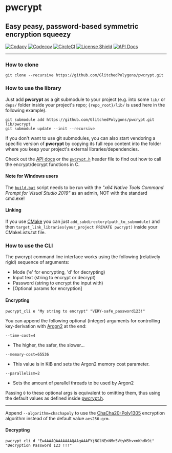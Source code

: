 # pwcrypt
## Easy peasy, password-based symmetric encryption squeezy

[![Codacy](https://app.codacy.com/project/badge/Grade/795a2f6752234b0590d7ec66470c7e2f)](https://www.codacy.com/manual/GlitchedPolygons/pwcrypt?utm_source=github.com&amp;utm_medium=referral&amp;utm_content=GlitchedPolygons/pwcrypt&amp;utm_campaign=Badge_Grade)
[![Codecov](https://codecov.io/gh/GlitchedPolygons/pwcrypt/branch/master/graph/badge.svg)](https://codecov.io/gh/GlitchedPolygons/pwcrypt)
[![CircleCI](https://circleci.com/gh/GlitchedPolygons/pwcrypt/tree/master.svg?style=shield)](https://circleci.com/gh/GlitchedPolygons/pwcrypt/tree/master)
[![License Shield](https://img.shields.io/badge/license-Apache--2.0-orange)](https://github.com/GlitchedPolygons/pwcrypt/blob/master/LICENSE)
[![API Docs](https://img.shields.io/badge/api-docs-informational.svg)](https://glitchedpolygons.github.io/pwcrypt/files.html)

---

### How to clone
`git clone --recursive https://github.com/GlitchedPolygons/pwcrypt.git`

### How to use the library
Just add **pwcrypt** as a git submodule to your project (e.g. into some `lib/` or `deps/` folder inside your project's repo; `{repo_root}/lib/` is used here in the following example).

```
git submodule add https://github.com/GlitchedPolygons/pwcrypt.git lib/pwcrypt
git submodule update --init --recursive
```

If you don't want to use git submodules, you can also start vendoring a specific version of **pwcrypt** by copying its full repo content into the folder where you keep your project's external libraries/dependencies.

Check out the [API docs](https://glitchedpolygons.github.io/pwcrypt/files.html) or the [`pwcrypt.h`](https://github.com/GlitchedPolygons/pwcrypt/blob/master/include/pwcrypt.h) header file to find out how to call the encrypt/decrypt functions in C.

#### Note for Windows users
The [`build.bat`](https://github.com/GlitchedPolygons/pwcrypt/blob/master/build.bat) script needs to be run with the _"x64 Native Tools Command Prompt for Visual Studio 2019"_ as an admin, NOT with the standard cmd.exe! 

#### Linking
If you use [CMake](https://cmake.org) you can just `add_subdirectory(path_to_submodule)` and then `target_link_libraries(your_project PRIVATE pwcrypt)` inside your CMakeLists.txt file.

### How to use the CLI
The pwcrypt command line interface works using the following (relatively rigid) sequence of arguments:

- Mode ('e' for encrypting, 'd' for decrypting)
- Input text (string to encrypt or decrypt)
- Password (string to encrypt the input with)
- [Optional params for encryption]

#### Encrypting

`pwcrypt_cli e "My string to encrypt" "VERY-safe_password123!"`

You can append the following optional (integer) arguments for controlling key-derivation with [Argon2](https://github.com/P-H-C/phc-winner-argon2) at the end:

`--time-cost=4`
- The higher, the safer, the slower...

`--memory-cost=65536`
- This value is in KiB and sets the Argon2 memory cost parameter.

`--parallelism=2`
- Sets the amount of parallel threads to be used by Argon2

Passing `0` to these optional args is equivalent to omitting them, thus using the default values 
as defined inside [pwcrypt.h](https://github.com/GlitchedPolygons/pwcrypt/blob/master/include/pwcrypt.h).

---

Append `--algorithm=chachapoly` to use the [ChaCha20-Poly1305](https://tools.ietf.org/html/rfc7539) encryption algorithm instead of the default value `aes256-gcm`.

#### Decrypting

`pwcrypt_cli d "EwAAAAQAAAAAAAQAAgAAAFYjNGlNEnNMn5VtyW5hvxnKhdk9i" "Decryption Password 123 !!!"`
